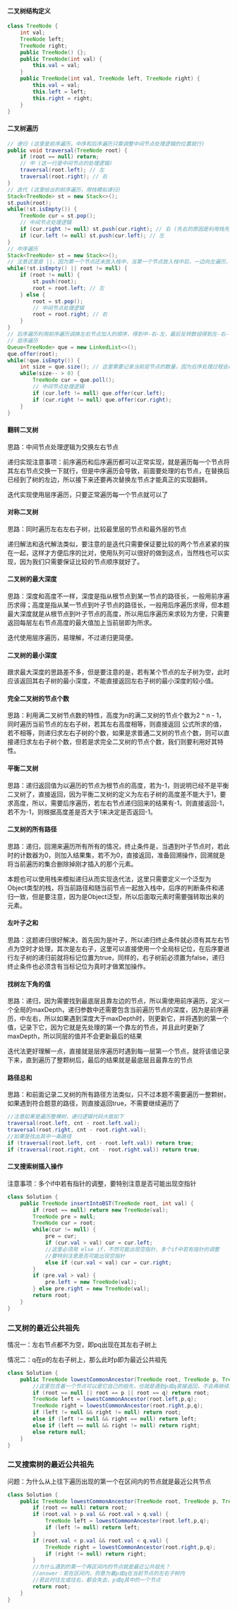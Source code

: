 #### 二叉树结构定义

```java
class TreeNode {
    int val;
    TreeNode left;
    TreeNode right;
    public TreeNode() {};
    public TreeNode(int val) {
        this.val = val;
    }
    public TreeNode(int val, TreeNode left, TreeNode right) {
        this.val = val;
        this.left = left;
        this.right = right;
    }
}
```

#### 二叉树遍历

```java
// 递归 (这里是前序遍历，中序和后序遍历只需调整中间节点处理逻辑的位置就行)
public void traversal(TreeNode root) {
    if (root == null) return;
    // 中 (这一行是中间节点的处理逻辑)
    traversal(root.left); // 左
    traversal(root.right); // 右
}
// 迭代 (这里给出的前序遍历，用栈模拟递归)
Stack<TreeNode> st = new Stack<>();
st.push(root);
while(!st.isEmpty()) {
    TreeNode cur = st.pop();
    // 中间节点处理逻辑
    if (cur.right != null) st.push(cur.right); // 右 (先右的原因是利用栈先入后出的特性)
    if (cur.left != null) st.push(cur.left); // 左
}
// 中序遍历
Stack<TreeNode> st = new Stack<>();
// 注意这里是 ||，因为第一个节点还未放入栈中，当第一个节点放入栈中后，一边向左遍历，直到遍历为空为止，遍历的过程中用栈保存遍历过的节点，以便后续的处理
while(!st.isEmpty() || root != null) {
    if (root != null) {
        st.push(root);
        root = root.left; // 左
    } else {
        root = st.pop();
        // 中间节点处理逻辑
        root = root.right; // 右
    }
}
// 后序遍历利用前序遍历调换左右节点加入的顺序，得到中-右-左，最后反转数组得到左-右-中，即为后序遍历的顺序
// 层序遍历
Queue<TreeNode> que = new LinkedList<>();
que.offer(root);
while(!que.isEmpty()) {
    int size = que.size(); // 这里需要记录当前层节点的数量，因为后序处理过程会再次添加节点
    while(size-- > 0) {
        TreeNode cur = que.poll();
        // 中间节点处理逻辑
        if (cur.left != null) que.offer(cur.left);
        if (cur.right != null) que.offer(cur.right);
    }
}
```

#### 翻转二叉树

思路：中间节点处理逻辑为交换左右节点

递归实现注意事项：前序遍历和后序遍历都可以正常实现，就是遍历每一个节点将其左右节点交换一下就行，但是中序遍历会导致，前面要处理的右节点，在替换后已经到了树的左边，所以接下来还要再次替换左节点才能真正的实现翻转。

迭代实现使用层序遍历，只要正常遍历每一个节点就可以了

#### 对称二叉树

思路：同时遍历左右左右子树，比较最里层的节点和最外层的节点

递归解法和迭代解法类似，要注意的是迭代只需要保证要比较的两个节点紧紧的挨在一起，这样才方便后序的比对，使用队列可以很好的做到这点，当然栈也可以实现，因为我们只需要保证比较的节点顺序就好了。

#### 二叉树的最大深度

思路：深度和高度不一样，深度是指从根节点到某一节点的路径长，一般用前序遍历求得；高度是指从某一节点到叶子节点的路径长，一般用后序遍历求得，但本题最大深度就是从根节点到叶子节点的高度，所以用后序遍历来求较为方便，只需要返回每层左右节点高度的最大值加上当前层即为所求。

迭代使用层序遍历，易理解，不过递归更简便。

#### 二叉树的最小深度

跟求最大深度的思路差不多，但是要注意的是，若有某个节点的左子树为空，此时应该返回其右子树的最小深度，不能直接返回左右子树的最小深度的较小值。

#### 完全二叉树的节点个数

思路：利用满二叉树节点数的特性，高度为n的满二叉树的节点个数为2 ^ n  - 1，同时遍历当前节点的左右子树，若其左右高度相等，则直接返回 公式所求的值，若不相等，则递归求左右子树的个数，如果是求普通二叉树的节点个数，则可以直接递归求左右子树个数，但若是求完全二叉树的节点个数，我们则要利用好其特性。

#### 平衡二叉树

思路：递归返回值为以遍历的节点为根节点的高度，若为-1，则说明已经不是平衡二叉树了，直接返回，因为平衡二叉树的定义为左右子树的高度差不能大于1，要求高度，所以，需要后序遍历，若左右节点递归回来的结果有-1，则直接返回-1，若不为-1，则根据高度差是否大于1来决定是否返回-1。

#### 二叉树的所有路径

思路：递归，回溯来遍历所有所有的情况，终止条件是，当遇到叶子节点时，若此时的计数器为0，则加入结果集，若不为0，直接返回，准备回溯操作，回溯就是将当前遍历的集合删除掉刚才插入的那个元素。

本题也可以使用栈来模拟递归从而实现迭代法，这里只需要定义一个泛型为Object类型的栈，将当前路径和随当前节点一起放入栈中，后序的判断条件和递归一致，但是要注意，因为是Object泛型，所以后面取元素时需要强转取出来的元素。

#### 左叶子之和

思路：这题递归很好解决，首先因为是叶子，所以递归终止条件就必须有其左右节点为空时才处理，其次是左右子，这里可以直接使用一个全局标记位，在后序要进行左子树的递归前就将标记位置为true，同样的，右子树前必须置为false，递归终止条件也必须含有当标记位为真时才做累加操作。

#### 找树左下角的值

思路：递归，因为需要找到最底层且靠左边的节点，所以需使用前序遍历，定义一个全局的maxDepth，递归参数中还需要包含当前遍历节点的深度，因为是前序遍历，中左右，所以如果遇到深度大于maxDepth时，则更新它，并将遇到的第一个值，记录下它，因为它就是先处理的第一个靠左的节点，并且此时更新了maxDepth，所以同层的值并不会更新最后的结果

迭代法更好理解一点，直接就是层序遍历时遇到每一层第一个节点，就将该值记录下来，直到遍历了整颗树后，最后的结果就是最底层且最靠左的节点

#### 路径总和

思路：和前面记录二叉树的所有路径方法类似，只不过本题不需要遍历一整颗树，如果遇到符合题意的路径，则直接返回true，不需要继续遍历了

```java
//注意如果是遍历整棵树，递归逻辑代码大致如下
traversal(root.left, cnt - root.left.val);
traversal(root.right, cnt - root.right.val);
//如果是找出其中一条路径
if (traversal(root.left, cnt - root.left.val)) return true;
if (traversal(root.right, cnt - root.right.val)) return true;
```

#### 二叉搜索树插入操作

注意事项：多个if中若有指针的调整，要特别注意是否可能出现空指针

```java
class Solution {
    public TreeNode insertIntoBST(TreeNode root, int val) {
        if (root == null) return new TreeNode(val);
        TreeNode pre = null;
        TreeNode cur = root;
        while(cur != null) {
            pre = cur;
            if (cur.val > val) cur = cur.left;
            //这里必须用 else if，不然可能出现空指针，多个if中若有指针的调整
            //要特别注意是否可能出现空指针
            else if (cur.val < val) cur = cur.right;
        }
        if (pre.val > val) {
            pre.left = new TreeNode(val);
        } else pre.right = new TreeNode(val);
        return root;
    }
}
```

### 二叉树的最近公共祖先

情况一：左右节点都不为空，即pq出现在其左右子树上

情况二：q在p的左右子树上，那么此时p即为最近公共祖先

```Java
class Solution {
    public TreeNode lowestCommonAncestor(TreeNode root, TreeNode p, TreeNode q) {
        //这里包含着一个节点可以是它自己的祖先，也就是遇到p或q直接返回，不会再继续向下递归
        if (root == null || root == p || root == q) return root;
        TreeNode left = lowestCommonAncestor(root.left,p,q);
        TreeNode right = lowestCommonAncestor(root.right,p,q);
        if (left != null && right != null) return root;
        else if (left != null && right == null) return left;
        else if (left == null && right != null) return right;
        else return null;
    }
}
```

### 二叉搜索树的最近公共祖先

问题：为什么从上往下遍历出现的第一个在区间内的节点就是最近公共节点

```java
class Solution {
    public TreeNode lowestCommonAncestor(TreeNode root, TreeNode p, TreeNode q) {
        if (root == null) return root;
        if (root.val > p.val && root.val > q.val) {
            TreeNode left = lowestCommonAncestor(root.left,p,q);
            if (left != null) return left;
        }
        if (root.val < p.val && root.val < q.val) {
            TreeNode right = lowestCommonAncestor(root.right,p,q);
            if (right != null) return right;
        }
        //为什么遇到的第一个再区间内的节点就是最近公共祖先？
        //answer：若在区间内，则意为着p或q在当前节点的左右子树内
        //若此时往左或往右，都会失去，p或q其中的一个节点
        return root;
    }
}
```